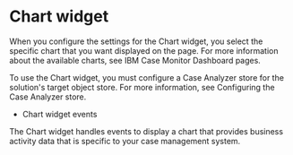 # Chart widget

When you configure the settings for the Chart widget, you select the specific chart that you want
displayed on the page. For more information about the available charts, see IBM Case Monitor Dashboard pages.

To use the Chart widget, you must configure a Case Analyzer
store for the solution's target object store. For more information, see Configuring the Case Analyzer store.

- Chart widget events

The Chart widget handles events to display a chart that provides business activity data that is specific to your case management system.